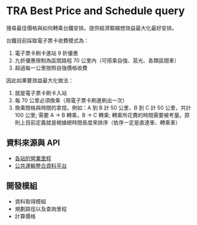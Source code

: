 # TRA Best Price and Schedule query

搜尋最佳價格與如何轉乘台鐵安排。提供經濟緊縮想效益最大化最好安排。

台鐵目前採取電子票卡收費模式為：
1. 電子票卡刷卡進站 9 折優惠
2. 九折優惠限制為區間路程 70 公里內（可搭乘自強、莒光、各類區間車）
3. 超過每一公里按照自強價格收費

因此如果要效益最大化做法：
1. 就是電子票卡刷卡入站
2. 每 70 公里必須換乘（用電子票卡刷進刷出一次）
3. 換乘間格與時間的拿捏。例如：A 到 B 計 50 公里，B 到 C 計 50 公里，共計 100 公里; 需要 A -> B 轉乘，B -> C 轉乘; 轉乘所花費的時間需要被考量。原則上目前定義就是根據總時間長度來排序（依序一定是直達車、轉乘車）


## 資料來源與 API

+ [各站的營業里程](https://www.railway.gov.tw/tw/CP.aspx?sn=3611)
+ [公共運輸整合資料平台](https://ptx.transportdata.tw/PTX/Service?Transportation=%E8%87%BA%E9%90%B5)


## 開發模組

+ 資料取得模組
+ 規劃路徑以及查詢里程
+ 計算價格